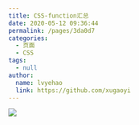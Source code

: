 ```yaml
---
title: CSS-function汇总
date: 2020-05-12 09:36:44
permalink: /pages/3da0d7
categories:
  - 页面
  - CSS
tags:
  - null
author:
  name: lvyehao
  link: https://github.com/xugaoyi
---
```

![](https://cdn.staticaly.com/gh/xugaoyi/image_store/blog/20200512161232.jpg)
